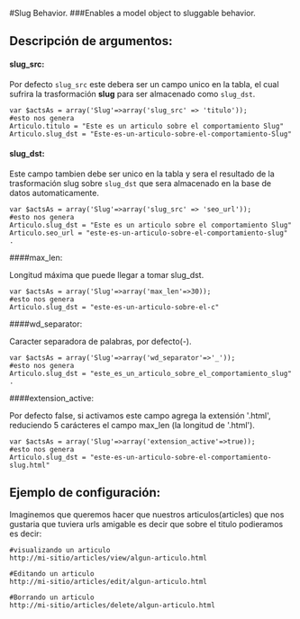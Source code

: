 #Slug Behavior.
###Enables a model object to sluggable behavior.


## Descripción de argumentos:

#### slug\_src:

Por defecto `slug_src` este debera ser un campo unico en la tabla, el cual sufrira la trasformación **slug** para ser almacenado como `slug_dst`.
	
	var $actsAs = array('Slug'=>array('slug_src' => 'titulo'));
	#esto nos genera
	Articulo.titulo = "Este es un articulo sobre el comportamiento Slug"
	Articulo.slug_dst = "Este-es-un-articulo-sobre-el-comportamiento-Slug"

#### slug\_dst:

Este campo tambien debe ser unico en la tabla y sera el resultado de la trasformación slug sobre `slug_dst` que sera almacenado en la base de datos automaticamente.
 
	var $actsAs = array('Slug'=>array('slug_src' => 'seo_url'));
	#esto nos genera
	Articulo.slug_dst = "Este es un articulo sobre el comportamiento Slug"
	Articulo.seo_url = "este-es-un-articulo-sobre-el-comportamiento-slug" .


####max\_len:

Longitud máxima que puede llegar a tomar slug_dst.

	var $actsAs = array('Slug'=>array('max_len'=>30));
	#esto nos genera
	Articulo.slug_dst = "este-es-un-articulo-sobre-el-c"

####wd\_separator:

Caracter separadora de palabras, por defecto(-).

	var $actsAs = array('Slug'=>array('wd_separator'=>'_'));
	#esto nos genera
	Articulo.slug_dst = "este_es_un_articulo_sobre_el_comportamiento_slug" .

####extension\_active:

Por defecto false, si activamos este campo agrega la extensión '.html', reduciendo 5 carácteres el campo max\_len (la longitud de '.html').

	var $actsAs = array('Slug'=>array('extension_active'=>true));
	#esto nos genera
	Articulo.slug_dst = "este-es-un-articulo-sobre-el-comportamiento-slug.html"


## Ejemplo de configuración:

Imaginemos que queremos hacer que nuestros articulos(articles) que nos gustaria que tuviera urls amigable es decir que sobre el titulo podieramos es decir:
	
	#visualizando un articulo
	http://mi-sitio/articles/view/algun-articulo.html
	
	#Editando un articulo
	http://mi-sitio/articles/edit/algun-articulo.html
	
	#Borrando un articulo
	http://mi-sitio/articles/delete/algun-articulo.html



